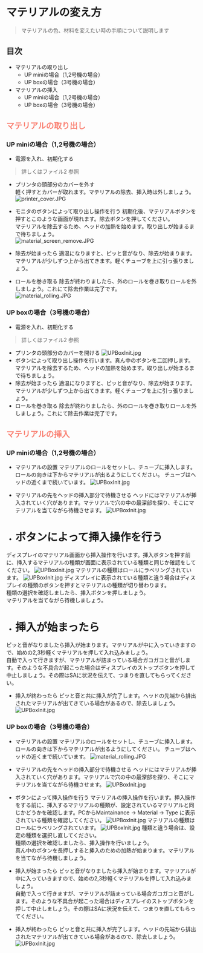 
# マテリアルの変え方  

> マテリアルの色、材料を変えたい時の手順について説明します

## 目次  
* マテリアルの取り出し  
  -  UP miniの場合（1,2号機の場合）
  -  UP boxの場合（3号機の場合）  
* マテリアルの挿入  
  -  UP miniの場合（1,2号機の場合）  
  -  UP boxの場合（3号機の場合）    


## <font color="Salmon">マテリアルの取り出し</font>

### UP miniの場合（1,2号機の場合）

- 電源を入れ、初期化する
>詳しくはファイル2 参照

- プリンタの頭部分のカバーを外す  
軽く押すとカバーが取れます。マテリアルの除去、挿入時は外しましょう。
![printer_cover.JPG](./img/printer_cover.JPG)

-  モニタのボタンによって取り出し操作を行う
初期化後、マテリアルボタンを押すとこのような画面が現れます。除去ボタンを押してください。  
マテリアルを除去するため、ヘッドの加熱を始めます。取り出しが始まるまで待ちましょう。  
![material_screen_remove.JPG](./img/material_screen_remove.JPG)

- 除去が始まったら
適温になりますと、ピッと音がなり、除去が始まります。マテリアルが少しずつ上から出てきます。軽くチューブを上に引っ張りましょう。

-  ロールを巻き取る
除去が終わりましたら、外のロールを巻き取りロールを外しましょう。これにて除去作業は完了です。  
![material_rolling.JPG](./img/material_rolling.JPG)

### UP boxの場合（3号機の場合）
-  電源を入れ、初期化する
>詳しくはファイル2 参照  

-  プリンタの頭部分のカバーを開ける
![UPBoxInit.jpg](./img/box_head.JPG)
-  ボタンによって取り出し操作を行います。真ん中のボタンを二回押します。  
マテリアルを除去するため、ヘッドの加熱を始めます。取り出しが始まるまで待ちましょう。  
-  除去が始まったら
適温になりますと、ピッと音がなり、除去が始まります。マテリアルが少しずつ上から出てきます。軽くチューブを上に引っ張りましょう。
-  ロールを巻き取る
除去が終わりましたら、外のロールを巻き取りロールを外しましょう。これにて除去作業は完了です。



## <font color="Salmon">マテリアルの挿入</font>
### UP miniの場合（1,2号機の場合）
-  マテリアルの設置
マテリアルのロールをセットし、チューブに挿入します。ロールの向きは下からマテリアルが出るようにしてください。  チューブはヘッドの近くまで続いています。
![UPBoxInit.jpg](./img/material_rolling.JPG)

-   マテリアルの先をヘッドの挿入部分で待機させる
ヘッドにはマテリアルが挿入されていく穴があります。マテリアルで穴の中の最深部を探り、そこにマテリアルを当てながら待機させます。
![UPBoxInit.jpg](./img/material_holl_set.JPG)

- # ボタンによって挿入操作を行う
ディスプレイのマテリアル画面から挿入操作を行います。挿入ボタンを押す前に、挿入するマテリアルの種類が画面に表示されている種類と同じか確認をしてください。
![UPBoxInit.jpg](./img/screen_material_select.JPG)
マテリアルの種類はロールにラベリングされています。
![UPBoxInit.jpg](./img/material_roll_info.JPG)
ディスプレイに表示されている種類と違う場合はディスプレイの種類のボタンを押すとマテリアルの種類が切り替わります。  
種類の選択を確認しましたら、挿入ボタンを押しましょう。  
マテリアルを当てながら待機しましょう。
- # 挿入が始まったら
ピッと音がなりましたら挿入が始まります。マテリアルが中に入っていきますので、始めの2,3秒軽くマテリアルを押して入れ込みましょう。  
自動で入って行きますが、マテリアルが詰まっている場合ガコガコと音がします。そのような不具合が起こった場合はディスプレイのストップボタンを押して中止しましょう。その際はSAに状況を伝えて、つまりを直してもらってください。
-   挿入が終わったら
ピッと音と共に挿入が完了します。ヘッドの先端から排出されたマテリアルが出てきている場合があるので、除去しましょう。
![UPBoxInit.jpg](./img/material_head_remove.JPG)
### UP boxの場合（3号機の場合）
-  マテリアルの設置
マテリアルのロールをセットし、チューブに挿入します。ロールの向きは下からマテリアルが出るようにしてください。  チューブはヘッドの近くまで続いています。
![material_rolling.JPG](./img/material_rolling.JPG)

-   マテリアルの先をヘッドの挿入部分で待機させる
ヘッドにはマテリアルが挿入されていく穴があります。マテリアルで穴の中の最深部を探り、そこにマテリアルを当てながら待機させます。
![UPBoxInit.jpg](./img/box_material_setting.JPG)

-   ボタンによって挿入操作を行う
マテリアルの挿入操作を行います。挿入操作をする前に、挿入するマテリアルの種類が、設定されているマテリアルと同じかどうかを確認します。PCからMaintainance -> Material -> Type に表示されている種類を確認してください。
![UPBoxInit.jpg](./img/pc_material_select.JPG)
マテリアルの種類はロールにラベリングされています。
![UPBoxInit.jpg](./img/material_roll_info.JPG)
種類と違う場合は、設定の種類を選択し直してください。  
種類の選択を確認しましたら、挿入操作を行いましょう。  
真ん中のボタンを長押しすると挿入のための加熱が始まります。マテリアルを当てながら待機しましょう。
-   挿入が始まったら
ピッと音がなりましたら挿入が始まります。マテリアルが中に入っていきますので、始めの2,3秒軽くマテリアルを押して入れ込みましょう。  
自動で入って行きますが、マテリアルが詰まっている場合ガコガコと音がします。そのような不具合が起こった場合はディスプレイのストップボタンを押して中止しましょう。その際はSAに状況を伝えて、つまりを直してもらってください。
-   挿入が終わったら
ピッと音と共に挿入が完了します。ヘッドの先端から排出されたマテリアルが出てきている場合があるので、除去しましょう。
![UPBoxInit.jpg](./img/material_head_remove.JPG)

